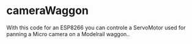 # cameraWaggon
With this code for an ESP8266 you can controle a ServoMotor used for panning a Micro camera on a Modelrail waggon..
